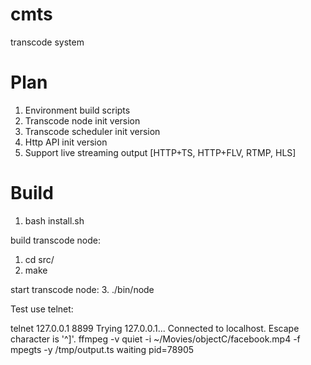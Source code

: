 # cmts
transcode system


# Plan
1. Environment build scripts
2. Transcode node init version
3. Transcode scheduler init version
4. Http API init version
5. Support live streaming output [HTTP+TS, HTTP+FLV, RTMP, HLS]

# Build
1. bash install.sh

build transcode node:
1. cd src/
2. make

start transcode node:
3. ./bin/node


Test use telnet:

telnet 127.0.0.1 8899
Trying 127.0.0.1...
Connected to localhost.
Escape character is '^]'.
ffmpeg -v quiet -i ~/Movies/objectC/facebook.mp4 -f mpegts -y /tmp/output.ts
waiting pid=78905



